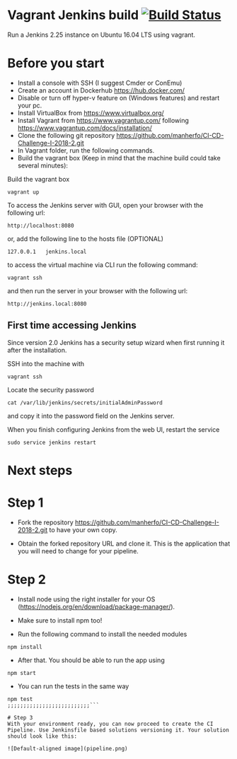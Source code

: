 # Vagrant Jenkins build [![Build Status](https://travis-ci.org/edinc/vagrant-jenkins.svg?branch=master)](https://travis-ci.org/edinc/vagrant-jenkins)

Run a Jenkins 2.25 instance on Ubuntu 16.04 LTS using vagrant.

# Before you start
- Install a console with SSH (I suggest Cmder or ConEmu)
- Create an account in Dockerhub https://hub.docker.com/ 
- Disable or turn off hyper-v feature on (Windows features) and restart your pc.
- Install VirtualBox from https://www.virtualbox.org/ 
- Install Vagrant from https://www.vagrantup.com/ following https://www.vagrantup.com/docs/installation/
- Clone the following git repository https://github.com/manherfo/CI-CD-Challenge-I-2018-2.git
- In Vagrant folder, run the following commands.  
- Build the vagrant box (Keep in mind that the machine build could take several minutes):

Build the vagrant box

```
vagrant up
```

To access the Jenkins server with GUI, open your browser with the following url:

```
http://localhost:8080
```

or, add the following line to the hosts file (OPTIONAL) 

```
127.0.0.1   jenkins.local
```

to access the virtual machine via CLI run the following command:

```
vagrant ssh
```

and then run the server in your browser with the following url:

```
http://jenkins.local:8080
```

## First time accessing Jenkins
Since version 2.0 Jenkins has a security setup wizard when first running it after the installation.

SSH into the machine with

```
vagrant ssh
```

Locate the security password

```
cat /var/lib/jenkins/secrets/initialAdminPassword
```

and copy it into the password field on the Jenkins server.

When you finish configuring Jenkins from the web UI, restart the service

```
sudo service jenkins restart
```

# Next steps
# Step 1
- Fork the repository https://github.com/manherfo/CI-CD-Challenge-I-2018-2.git to have your own copy.

- Obtain the forked repository URL and clone it. This is the application that you will need to change for your pipeline.
# Step 2
- Install node using the right installer for your OS (https://nodejs.org/en/download/package-manager/).

- Make sure to install npm too!

- Run the following command to install the needed modules

```
npm install
```

- After that. You should be able to run the app using
```
npm start
```

- You can run the tests in the same way
```
npm test
;;;;;;;;;;;;;;;;;;;;;;;;;;```

# Step 3
With your environment ready, you can now proceed to create the CI Pipeline. Use Jenkinsfile based solutions versioning it. Your solution should look like this:

![Default-aligned image](pipeline.png)
